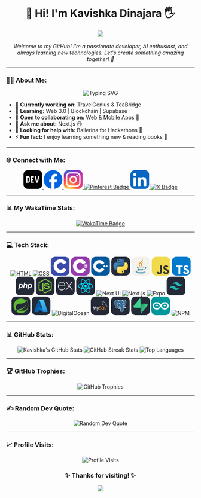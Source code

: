 <!-- README.md -->

<h1 align="center">💫 Hi! I'm Kavishka Dinajara 🖐️</h1>

<p align="center">
  <img src="https://media.giphy.com/media/hvRJCLFzcasrR4ia7z/giphy.gif" width="50">
</p>

<p align="center">
  <em>Welcome to my GitHub! I'm a passionate developer, AI enthusiast, and always learning new technologies. Let's create something amazing together! 🚀</em>
</p>

---

### 👨‍💻 About Me:

<p align="center">
  <img src="https://readme-typing-svg.demolab.com?font=Fira+Code&duration=4000&pause=1000&color=F75C7E&width=435&lines=🔭+Currently+working+on:+TravelGenius;🔭+Currently+working+on:+TeaBridge;🌱+Learning:+web+3.0;🌱+Learning:+blockchain;🌱+Learning:+supabase+|+expo;👯+Web+%26+Mobile+Apps;⚡+Fun+fact:+reading+books" alt="Typing SVG"/>
</p>

<ul>
  <li>🔭 <strong>Currently working on:</strong> TravelGenius & TeaBridge</li>
  <li>🌱 <strong>Learning:</strong> Web 3.0 | Blockchain | Supabase</li>
  <li>👯 <strong>Open to collaborating on:</strong> Web & Mobile Apps 🐼</li>
  <li>🫡 <strong>Ask me about:</strong> Next.js 😏</li>
  <li>🤝 <strong>Looking for help with:</strong> Ballerina for Hackathons 🥶</li>
  <li>⚡ <strong>Fun fact:</strong> I enjoy learning something new & reading books 💚</li>
</ul>

---

### 🌐 Connect with Me:
<p align="center">
  <a href="https://dev.to/kavishka_dinajara_88" target="_blank">
    <img src="https://github.com/tandpfun/skill-icons/blob/main/icons/DevTo-Dark.svg" width="50" alt="Dev.to Badge"/>
  </a>
  <a href="https://facebook.com/kavishka.dinajara" target="_blank">
    <img src="https://github.com/CLorant/readme-social-icons/blob/main/large/colored/facebook.svg" width="50" alt="Facebook Badge"/>
  </a>
  <a href="https://instagram.com/kavishka_dinajara" target="_blank">
    <img src="https://github.com/tandpfun/skill-icons/blob/main/icons/Instagram.svg" width="50" alt="Instagram Badge"/>
  </a>
  <a href="https://pinterest.com/kavishkadinajara" target="_blank">
    <img src="https://github.com/gauravghongde/social-icons/blob/master/SVG/Color/Pinterest.svg" width="50" alt="Pinterest Badge"/>
  </a>
  <a href="https://linkedin.com/in/kavishka-dinajara-502b011b3" target="_blank">
    <img src="https://github.com/tandpfun/skill-icons/blob/main/icons/LinkedIn.svg" width="50" alt="LinkedIn Badge"/>
  </a>
  <a href="https://x.com/dinajara44888" target="_blank">
    <img src="https://github.com/gauravghongde/social-icons/blob/master/PNG/Color/Twitter.png" width="50" alt="X Badge"/>
  </a>
</p>

---

### 📊 My WakaTime Stats:
<p align="center">
  <a href="https://wakatime.com/@2fd19a86-8f34-4042-a5fc-5a759b0e87cc" target="_blank">
    <img src="https://wakatime.com/badge/user/2fd19a86-8f34-4042-a5fc-5a759b0e87cc.svg" alt="WakaTime Badge"/>
  </a>
</p>


---

### 💻 Tech Stack:
<p align="center">
  <img src="https://user-images.githubusercontent.com/25181517/192158954-f88b5814-d510-4564-b285-dff7d6400dad.png" style="width:50px" alt="HTML"/>
  <img src="https://user-images.githubusercontent.com/25181517/183898674-75a4a1b1-f960-4ea9-abcb-637170a00a75.png" style="width:50px" alt="CSS"/>
  <img src="https://github.com/tandpfun/skill-icons/blob/main/icons/C.svg" style="width:50px" alt="C"/>
  <img src="https://github.com/tandpfun/skill-icons/blob/main/icons/CS.svg" style="width:50px" alt="C#"/>
  <img src="https://github.com/tandpfun/skill-icons/blob/main/icons/CPP.svg" style="width:50px" alt="C++"/>
  <img src="https://github.com/tandpfun/skill-icons/blob/main/icons/Python-Dark.svg" style="width:50px" alt="Python"/>
  <img src="https://github.com/tandpfun/skill-icons/blob/main/icons/Java-Light.svg" style="width:50px" alt="Java"/>
  <img src="https://github.com/tandpfun/skill-icons/blob/main/icons/JavaScript.svg" style="width:50px" alt="JavaScript"/>
  <img src="https://github.com/tandpfun/skill-icons/blob/main/icons/TypeScript.svg" style="width:50px" alt="TypeScript"/>
  <img src="https://github.com/tandpfun/skill-icons/blob/main/icons/PHP-Dark.svg" style="width:50px" alt="PHP"/>
  <img src="https://github.com/tandpfun/skill-icons/blob/main/icons/NodeJS-Dark.svg" style="width:50px" alt="Node.js"/>
  <img src="https://github.com/tandpfun/skill-icons/blob/main/icons/ExpressJS-Dark.svg" style="width:50px" alt="Express.js"/>
  <img src="https://github.com/tandpfun/skill-icons/blob/main/icons/React-Dark.svg" style="width:50px" alt="React"/>
  <img src="https://github.com/user-attachments/assets/9027732b-de8c-4c4b-a065-235e15e33e5e" style="width:50px" alt="Next UI"/>
  <img src="https://github.com/marwin1991/profile-technology-icons/assets/136815194/5f8c622c-c217-4649-b0a9-7e0ee24bd704" style="width:50px" alt="Next.js"/>
  <img src="https://img.icons8.com/?size=100&id=hmieDPifBlBM&format=png&color=000000" style="width:50px" alt="Expo"/>
  <img src="https://github.com/tandpfun/skill-icons/blob/main/icons/TailwindCSS-Dark.svg" style="width:50px" alt="Tailwind CSS"/>
<!--   <img src="https://img.shields.io/badge/Firebase-%23FFCA28.svg?style=for-the-badge&logo=firebase&logoColor=white" alt="Firebase"/> -->
  <img src="https://github.com/tandpfun/skill-icons/blob/main/icons/Spring-Dark.svg" style="width:50px" alt="Spring"/>
  <img src="https://github.com/tandpfun/skill-icons/blob/main/icons/Azure-Dark.svg" style="width:50px" alt="Azure"/>
  <img src="https://github.com/user-attachments/assets/f3bee16b-3609-489f-9445-d08c0a52468b" style="width:50px" alt="DigitalOcean"/>
<!--   <img src="https://img.shields.io/badge/Oracle-%23F80000.svg?style=for-the-badge&logo=oracle&logoColor=white" alt="Oracle"/> -->
  <img src="https://github.com/tandpfun/skill-icons/blob/main/icons/MySQL-Dark.svg" style="width:50px" alt="MySQL"/>
  <img src="https://github.com/tandpfun/skill-icons/blob/main/icons/PostgreSQL-Dark.svg" style="width:50px" alt="PostgreSQL"/>
  <img src="https://github.com/tandpfun/skill-icons/blob/main/icons/Supabase-Dark.svg" style="width:50px" alt="Supabase"/>
  <img src="https://github.com/tandpfun/skill-icons/blob/main/icons/Arduino.svg" style="width:50px" alt="Arduino"/>
  <img src="https://github.com/tandpfun/skill-icons/blob/main/icons/Npm-Dark.svg" style="width:50px" alt="NPM"/> 
<!--   <img src="https://img.shields.io/badge/FastAPI-%23005571.svg?style=for-the-badge&logo=fastapi&logoColor=white" alt="FastAPI"/> -->
<!--   <img src="https://img.shields.io/badge/React_Router-%23CA4245.svg?style=for-the-badge&logo=react-router&logoColor=white" alt="React Router"/> -->
<!--   <img src="https://img.shields.io/badge/Pandas-%23150458.svg?style=for-the-badge&logo=pandas&logoColor=white" alt="Pandas"/> -->
<!--   <img src="https://img.shields.io/badge/NumPy-%23013243.svg?style=for-the-badge&logo=numpy&logoColor=white" alt="NumPy"/> -->
<!--   <img src="https://img.shields.io/badge/Scikit_Learn-%23F7931E.svg?style=for-the-badge&logo=scikit-learn&logoColor=white" alt="Scikit-learn"/> -->
</p>

---

### 📊 GitHub Stats:
<p align="center">
  <img src="https://github-readme-stats.vercel.app/api?username=kavishkadinajara&theme=radical&show_icons=true&hide_border=true&count_private=true" alt="Kavishka's GitHub Stats" />
  <img src="https://github-readme-streak-stats.herokuapp.com/?user=kavishkadinajara&theme=radical&hide_border=true" alt="GitHub Streak Stats"/>
  <img src="https://github-readme-stats.vercel.app/api/top-langs/?username=kavishkadinajara&theme=radical&layout=compact&hide_border=true&langs_count=10" alt="Top Languages"/>
</p>

---

### 🏆 GitHub Trophies:
<p align="center">
  <img src="https://github-profile-trophy.vercel.app/?username=kavishkadinajara&theme=radical&no-frame=true&no-bg=true&margin-w=4" alt="GitHub Trophies"/>
</p>

---

### ✍️ Random Dev Quote:
<p align="center">
  <img src="https://quotes-github-readme.vercel.app/api?type=horizontal&theme=radical" alt="Random Dev Quote"/>
</p>

---

### 📈 Profile Visits:
<p align="center">
  <img src="https://visitcount.itsvg.in/api?id=kavishkadinajara&icon=0&color=0" alt="Profile Visits"/>
</p>

<h3 align="center">✨ Thanks for visiting! ✨</h3>

<p align="center">
  <img src="https://media.giphy.com/media/3o7aD7aNKUHyqLylqo/giphy.gif" width="200px"/>
</p>

<!-- Proudly created with GPRM ( https://gprm.itsvg.in ) -->
